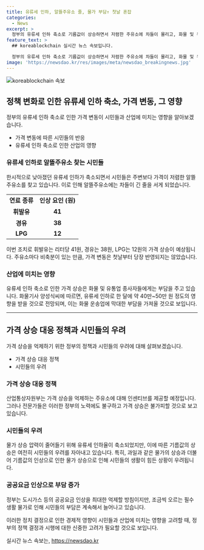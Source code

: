 ```yaml
---
title: 유류세 인하, 알뜰주유소 줄, 물가 부담↑ 첫날 혼잡
categories:
  - News
excerpt: >
  정부의 유류세 인하 축소로 기름값이 상승하면서 저렴한 주유소에 차들이 몰리고, 화물 및 유통업 종사자들의 부담이 커지고 있습니다. 휘발유, 경유, LPG 가격은 각각 41원, 38원, 12원씩 오르며, 정부는 인센티브를 통해 인상을 자제하는 주유소를 지원할 방침이지만, 물가 상승 압력이 높아지고 있습니다. 이로 인해 서민들의 생활 부담은 계속해서 커지고 있는 상황입니다.
feature_text: >
  ## koreablockchain 실시간 뉴스 속보입니다.

  정부의 유류세 인하 축소로 기름값이 상승하면서 저렴한 주유소에 차들이 몰리고, 화물 및 유통업 종사자들의 부담이 커지고 있습니다. 휘발유, 경유, LPG 가격은 각각 41원, 38원, 12원씩 오르며, 정부는 인센티브를 통해 인상을 자제하는 주유소를 지원할 방침이지만, 물가 상승 압력이 높아지고 있습니다. 이로 인해 서민들의 생활 부담은 계속해서 커지고 있는 상황입니다.
image: 'https://newsdao.kr/res/images/meta/newsdao_breakingnews.jpg'
---
```


<p><img src="https://newsdao.kr/res/images/meta/newsdao_breakingnews.jpg" alt="koreablockchain 속보" /></p>

<h2 data-ke-size="size26">정책 변화로 인한 유류세 인하 축소, 가격 변동, 그 영향</h2>

<p data-ke-size="size16">정부의 유류세 인하 축소로 인한 가격 변동이 시민들과 산업에 미치는 영향을 알아보겠습니다.</p>

<ul>
    <li>가격 변동에 따른 시민들의 반응</li>
    <li>유류세 인하 축소로 인한 산업의 영향</li>
</ul>

<h3>유류세 인하로 알뜰주유소 찾는 시민들</h3>

<p data-ke-size="size16">한시적으로 낮아졌던 유류세 인하가 축소되면서 시민들은 주변보다 가격이 저렴한 알뜰주유소를 찾고 있습니다. 이로 인해 알뜰주유소에는 차들이 긴 줄을 서게 되었습니다.</p>

<table>
    <tr>
        <td style="text-align: center; height: 17px;"><b>연료 종류</b></td>
        <td style="text-align: center; height: 17px;"><b>인상 요인 (원)</b></td>
    </tr>
    <tr>
        <td style="text-align: center; height: 17px;"><b>휘발유</b></td>
        <td style="text-align: center; height: 17px;"><b>41</b></td>
    </tr>
    <tr>
        <td style="text-align: center; height: 17px;"><b>경유</b></td>
        <td style="text-align: center; height: 17px;"><b>38</b></td>
    </tr>
    <tr>
        <td style="text-align: center; height: 17px;"><b>LPG</b></td>
        <td style="text-align: center; height: 17px;"><b>12</b></td>
    </tr>
</table>

<p data-ke-size="size16">이번 조치로 휘발유는 리터당 41원, 경유는 38원, LPG는 12원의 가격 상승이 예상됩니다. 주유소마다 비축분이 있는 만큼, 가격 변동은 첫날부터 당장 반영되지는 않았습니다.</p>

<h3>산업에 미치는 영향</h3>

<p data-ke-size="size16">유류세 인하 축소로 인한 가격 상승은 화물 및 유통업 종사자들에게는 부담을 주고 있습니다. 화물기사 양성식씨에 따르면, 유류세 인하로 한 달에 약 40만~50만 원 정도의 영향을 받을 것으로 전망되며, 이는 화물 운송업에 막대한 부담을 가져올 것으로 보입니다.</p>

<hr>

<h2 data-ke-size="size26">가격 상승 대응 정책과 시민들의 우려</h2>

<p data-ke-size="size16">가격 상승을 억제하기 위한 정부의 정책과 시민들의 우려에 대해 살펴보겠습니다.</p>

<ul>
    <li>가격 상승 대응 정책</li>
    <li>시민들의 우려</li>
</ul>

<h3>가격 상승 대응 정책</h3>

<p data-ke-size="size16">산업통상자원부는 가격 상승을 억제하는 주유소에 대해 인센티브를 제공할 예정입니다. 그러나 전문가들은 이러한 정부의 노력에도 불구하고 가격 상승은 불가피할 것으로 보고 있습니다.</p>

<h3>시민들의 우려</h3>

<p data-ke-size="size16">물가 상승 압력이 줄어들기 위해 유류세 인하율이 축소되었지만, 이에 따른 기름값의 상승은 여전히 시민들의 우려를 자아내고 있습니다. 특히, 과일과 같은 물가의 상승과 더불어 기름값의 인상으로 인한 물가 상승으로 인해 시민들의 생활이 힘든 상황이 우려됩니다.</p>

<h3>공공요금 인상으로 부담 증가</h3>

<p data-ke-size="size16">정부는 도시가스 등의 공공요금 인상을 최대한 억제할 방침이지만, 조금씩 오르는 필수 생활 물가로 인해 시민들의 부담은 계속해서 늘어나고 있습니다.</p>

<p data-ke-size="size16">이러한 정치 결정으로 인한 경제적 영향이 시민들과 산업에 미치는 영향을 고려할 때, 정부의 정책 결정과 시행에 대한 신중한 고려가 필요할 것으로 보입니다.</p>
실시간 뉴스 속보는, <a href="https://newsdao.kr" rel="dofollow">https://newsdao.kr</a>


